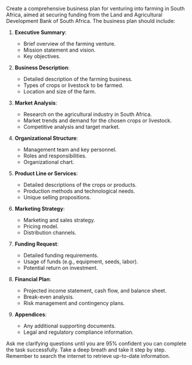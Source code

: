 Create a comprehensive business plan for venturing into farming in South Africa, aimed at securing funding from the Land and Agricultural Development Bank of South Africa. The business plan should include:

1. **Executive Summary**:
   - Brief overview of the farming venture.
   - Mission statement and vision.
   - Key objectives.

2. **Business Description**:
   - Detailed description of the farming business.
   - Types of crops or livestock to be farmed.
   - Location and size of the farm.

3. **Market Analysis**:
   - Research on the agricultural industry in South Africa.
   - Market trends and demand for the chosen crops or livestock.
   - Competitive analysis and target market.

4. **Organizational Structure**:
   - Management team and key personnel.
   - Roles and responsibilities.
   - Organizational chart.

5. **Product Line or Services**:
   - Detailed descriptions of the crops or products.
   - Production methods and technological needs.
   - Unique selling propositions.

6. **Marketing Strategy**:
   - Marketing and sales strategy.
   - Pricing model.
   - Distribution channels.

7. **Funding Request**:
   - Detailed funding requirements.
   - Usage of funds (e.g., equipment, seeds, labor).
   - Potential return on investment.

8. **Financial Plan**:
   - Projected income statement, cash flow, and balance sheet.
   - Break-even analysis.
   - Risk management and contingency plans.

9. **Appendices**:
   - Any additional supporting documents.
   - Legal and regulatory compliance information.

Ask me clarifying questions until you are 95% confident you can complete the task successfully. Take a deep breath and take it step by step. Remember to search the internet to retrieve up-to-date information.